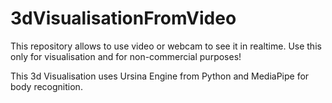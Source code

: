 # 3dVisualisationFromVideo
This repository allows to use video or webcam to see it in realtime.
Use this only for visualisation and for non-commercial purposes!

This 3d Visualisation uses Ursina Engine from Python and MediaPipe for body recognition.
